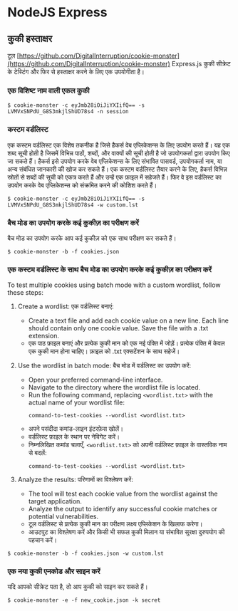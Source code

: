 # NodeJS Express

## कुकी हस्ताक्षर

टूल [https://github.com/DigitalInterruption/cookie-monster](https://github.com/DigitalInterruption/cookie-monster) Express.js कुकी सीक्रेट के टेस्टिंग और फिर से हस्ताक्षर करने के लिए एक उपयोगीता है।

### एक विशिष्ट नाम वाली एकल कुकी
```
$ cookie-monster -c eyJmb28iOiJiYXIifQ== -s LVMVxSNPdU_G8S3mkjlShUD78s4 -n session
```
### कस्टम वर्डलिस्ट

एक कस्टम वर्डलिस्ट एक विशेष तकनीक है जिसे हैकर्स वेब एप्लिकेशन्स के लिए उपयोग करते हैं। यह एक शब्द सूची होती है जिसमें विभिन्न पाठों, शब्दों, और वाक्यों की सूची होती है जो उपयोगकर्ता द्वारा उपयोग किए जा सकते हैं। हैकर्स इसे उपयोग करके वेब एप्लिकेशन्स के लिए संभावित पासवर्ड, उपयोगकर्ता नाम, या अन्य संबंधित जानकारी की खोज कर सकते हैं। एक कस्टम वर्डलिस्ट तैयार करने के लिए, हैकर्स विभिन्न स्रोतों से शब्दों की सूची को एकत्र करते हैं और उन्हें एक फ़ाइल में सहेजते हैं। फिर वे इस वर्डलिस्ट का उपयोग करके वेब एप्लिकेशन्स को संक्रमित करने की कोशिश करते हैं।
```
$ cookie-monster -c eyJmb28iOiJiYXIifQ== -s LVMVxSNPdU_G8S3mkjlShUD78s4 -w custom.lst
```
### बैच मोड का उपयोग करके कई कुकीज़ का परीक्षण करें

बैच मोड का उपयोग करके आप कई कुकीज़ को एक साथ परीक्षण कर सकते हैं।
```
$ cookie-monster -b -f cookies.json
```
### एक कस्टम वर्डलिस्ट के साथ बैच मोड का उपयोग करके कई कुकीज़ का परीक्षण करें

To test multiple cookies using batch mode with a custom wordlist, follow these steps:

1. Create a wordlist: एक वर्डलिस्ट बनाएं:
   - Create a text file and add each cookie value on a new line. Each line should contain only one cookie value. Save the file with a .txt extension.
   - एक पाठ फ़ाइल बनाएं और प्रत्येक कुकी मान को एक नई पंक्ति में जोड़ें। प्रत्येक पंक्ति में केवल एक कुकी मान होना चाहिए। फ़ाइल को .txt एक्सटेंशन के साथ सहेजें।

2. Use the wordlist in batch mode: बैच मोड में वर्डलिस्ट का उपयोग करें:
   - Open your preferred command-line interface.
   - Navigate to the directory where the wordlist file is located.
   - Run the following command, replacing `<wordlist.txt>` with the actual name of your wordlist file:
     ```
     command-to-test-cookies --wordlist <wordlist.txt>
     ```
   - अपने पसंदीदा कमांड-लाइन इंटरफ़ेस खोलें।
   - वर्डलिस्ट फ़ाइल के स्थान पर नेविगेट करें।
   - निम्नलिखित कमांड चलाएँ, `<wordlist.txt>` को अपनी वर्डलिस्ट फ़ाइल के वास्तविक नाम से बदलें:
     ```
     command-to-test-cookies --wordlist <wordlist.txt>
     ```

3. Analyze the results: परिणामों का विश्लेषण करें:
   - The tool will test each cookie value from the wordlist against the target application.
   - Analyze the output to identify any successful cookie matches or potential vulnerabilities.
   - टूल वर्डलिस्ट से प्रत्येक कुकी मान का परीक्षण लक्ष्य एप्लिकेशन के खिलाफ करेगा।
   - आउटपुट का विश्लेषण करें और किसी भी सफल कुकी मिलान या संभावित सुरक्षा दुरुपयोग की पहचान करें।
```
$ cookie-monster -b -f cookies.json -w custom.lst
```
### एक नया कुकी एनकोड और साइन करें

यदि आपको सीक्रेट पता है, तो आप कुकी को साइन कर सकते हैं।
```
$ cookie-monster -e -f new_cookie.json -k secret
```

